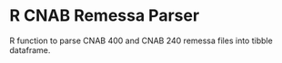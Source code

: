 # R CNAB Remessa Parser

R function to parse CNAB 400 and CNAB 240 remessa files into tibble dataframe.

